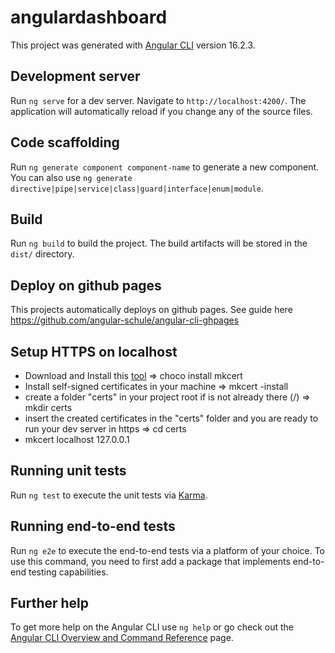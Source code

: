 # angulardashboard

This project was generated with [Angular CLI](https://github.com/angular/angular-cli) version 16.2.3.

## Development server

Run `ng serve` for a dev server. Navigate to `http://localhost:4200/`. The application will automatically reload if you change any of the source files.

## Code scaffolding

Run `ng generate component component-name` to generate a new component. You can also use `ng generate directive|pipe|service|class|guard|interface|enum|module`.

## Build

Run `ng build` to build the project. The build artifacts will be stored in the `dist/` directory.

## Deploy on github pages

This projects automatically deploys on github pages. See guide here https://github.com/angular-schule/angular-cli-ghpages

## Setup HTTPS on localhost

- Download and Install this [tool](https://github.com/FiloSottile/mkcert) => choco install mkcert
- Install self-signed certificates in your machine => mkcert -install
- create a folder "certs" in your project root if is not already there (/) => mkdir certs
- insert the created certificates in the "certs" folder and you are ready to run your dev server in https => cd certs
- mkcert localhost 127.0.0.1

## Running unit tests

Run `ng test` to execute the unit tests via [Karma](https://karma-runner.github.io).

## Running end-to-end tests

Run `ng e2e` to execute the end-to-end tests via a platform of your choice. To use this command, you need to first add a package that implements end-to-end testing capabilities.

## Further help

To get more help on the Angular CLI use `ng help` or go check out the [Angular CLI Overview and Command Reference](https://angular.io/cli) page.
